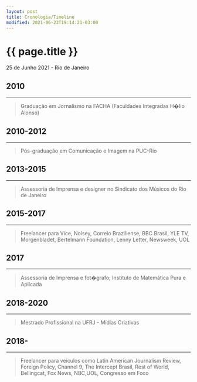 ```yaml
---
layout: post
title: Cronologia/Timeline
modified: 2021-06-23T19:14:21-03:00
---
```


{{ page.title }}
================

<p class="meta">25 de Junho 2021 - Rio de Janeiro</p>

## **2010**
* * *
> Graduação em Jornalismo na FACHA (Faculdades Integradas H�lio Alonso)

## **2010-2012**
* * *
> Pós-graduação em Comunicação e Imagem na PUC-Rio

## **2013-2015**
* * *

> Assessoria de Imprensa e designer no Sindicato dos Músicos do Rio de Janeiro

## **2015-2017**
* * *
> Freelancer para Vice, Noisey, Correio Braziliense, BBC Brasil, YLE TV, Morgenbladet, Bertelmann Foundation, Lenny Letter, Newsweek, UOL

## **2017**
* * *
> Assessoria de Imprensa e fot�grafo; Instituto de Matemática Pura e Aplicada

## **2018-2020**
* * *
> Mestrado Profissional na UFRJ - Mídias Criativas

## **2018-**
* * *
> Freelancer para veículos como Latin American Journalism Review, Foreign Policy, Channel 9, The Intercept Brasil, Rest of World, Bellingcat, Fox News, NBC,UOL, Congresso em Foco 